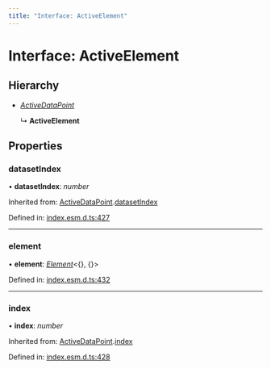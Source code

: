 ```yaml
---
title: "Interface: ActiveElement"
---
```


# Interface: ActiveElement

## Hierarchy

* [*ActiveDataPoint*](activedatapoint.md)

  ↳ **ActiveElement**

## Properties

### datasetIndex

• **datasetIndex**: *number*

Inherited from: [ActiveDataPoint](activedatapoint.md).[datasetIndex](activedatapoint.md#datasetindex)

Defined in: [index.esm.d.ts:427](https://github.com/chartjs/Chart.js/blob/b319f2cf/types/index.esm.d.ts#L427)

___

### element

• **element**: [*Element*](../README.md#element)<{}, {}\>

Defined in: [index.esm.d.ts:432](https://github.com/chartjs/Chart.js/blob/b319f2cf/types/index.esm.d.ts#L432)

___

### index

• **index**: *number*

Inherited from: [ActiveDataPoint](activedatapoint.md).[index](activedatapoint.md#index)

Defined in: [index.esm.d.ts:428](https://github.com/chartjs/Chart.js/blob/b319f2cf/types/index.esm.d.ts#L428)
